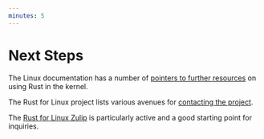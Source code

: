 ```yaml
---
minutes: 5
---
```


# Next Steps

The Linux documentation has a number of
[pointers to further resources](https://docs.kernel.org/process/kernel-docs.html#rust)
on using Rust in the kernel.

The Rust for Linux project lists various avenues for
[contacting the project](https://rust-for-linux.com/contact).

The [Rust for Linux Zulip](https://rust-for-linux.zulipchat.com/) is
particularly active and a good starting point for inquiries.
